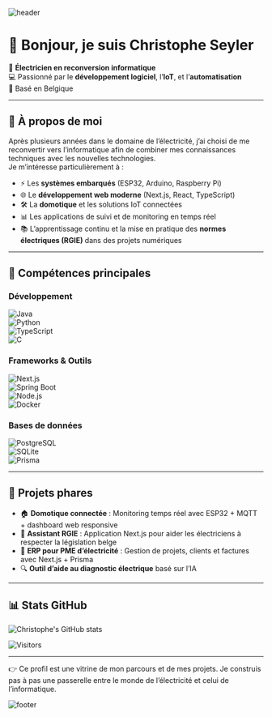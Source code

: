 ![header](https://capsule-render.vercel.app/api?type=waving&color=0:0077b6,100:00b4d8&height=220&section=header&text=Christophe%20Seyler&fontSize=40&fontColor=ffffff&animation=fadeIn&fontAlignY=35)

# 👋 Bonjour, je suis Christophe Seyler  

🔌 **Électricien en reconversion informatique**  
💻 Passionné par le **développement logiciel**, l’**IoT**, et l’**automatisation**  
📍 Basé en Belgique  

---

## 🌟 À propos de moi  

Après plusieurs années dans le domaine de l’électricité, j’ai choisi de me reconvertir vers l’informatique afin de combiner mes connaissances techniques avec les nouvelles technologies.  
Je m’intéresse particulièrement à :  

- ⚡ Les **systèmes embarqués** (ESP32, Arduino, Raspberry Pi)  
- 🌐 Le **développement web moderne** (Next.js, React, TypeScript)  
- 🛠️ La **domotique** et les solutions IoT connectées  
- 📊 Les applications de suivi et de monitoring en temps réel  
- 📚 L’apprentissage continu et la mise en pratique des **normes électriques (RGIE)** dans des projets numériques  

---

## 🧰 Compétences principales  

### Développement  
![Java](https://img.shields.io/badge/Java-ED8B00?style=for-the-badge&logo=openjdk&logoColor=white)  
![Python](https://img.shields.io/badge/Python-3670A0?style=for-the-badge&logo=python&logoColor=ffdd54)  
![TypeScript](https://img.shields.io/badge/TypeScript-007ACC?style=for-the-badge&logo=typescript&logoColor=white)  
![C](https://img.shields.io/badge/C-00599C?style=for-the-badge&logo=c&logoColor=white)  

### Frameworks & Outils  
![Next.js](https://img.shields.io/badge/Next.js-000000?style=for-the-badge&logo=next.js&logoColor=white)  
![Spring Boot](https://img.shields.io/badge/Spring%20Boot-6DB33F?style=for-the-badge&logo=springboot&logoColor=white)  
![Node.js](https://img.shields.io/badge/Node.js-43853D?style=for-the-badge&logo=node.js&logoColor=white)  
![Docker](https://img.shields.io/badge/Docker-2496ED?style=for-the-badge&logo=docker&logoColor=white)  

### Bases de données  
![PostgreSQL](https://img.shields.io/badge/PostgreSQL-316192?style=for-the-badge&logo=postgresql&logoColor=white)  
![SQLite](https://img.shields.io/badge/SQLite-07405E?style=for-the-badge&logo=sqlite&logoColor=white)  
![Prisma](https://img.shields.io/badge/Prisma-2D3748?style=for-the-badge&logo=prisma&logoColor=white)  

---

## 📂 Projets phares  

- 🏠 **Domotique connectée** : Monitoring temps réel avec ESP32 + MQTT + dashboard web responsive  
- 📘 **Assistant RGIE** : Application Next.js pour aider les électriciens à respecter la législation belge  
- 🧾 **ERP pour PME d’électricité** : Gestion de projets, clients et factures avec Next.js + Prisma  
- 🔍 **Outil d’aide au diagnostic électrique** basé sur l’IA  

---

## 📊 Stats GitHub

![Christophe's GitHub stats](https://github-readme-stats.vercel.app/api?username=ChristopheSeyler&show_icons=true&hide_title=true&title_color=0077b6&icon_color=00b4d8&text_color=023e8a&bg_color=ffffff)


![Visitors](https://visitor-badge.laobi.icu/badge?page_id=ChristopheSeyler.ChristopheSeyler)  

---

👉 Ce profil est une vitrine de mon parcours et de mes projets. Je construis pas à pas une passerelle entre le monde de l’électricité et celui de l’informatique.  

![footer](https://capsule-render.vercel.app/api?type=waving&color=0:00b4d8,100:0077b6&height=120&section=footer)
